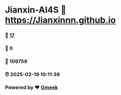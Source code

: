 # Jianxin-AI4S :link: https://Jianxinnn.github.io 
### :page_facing_up: [17](https://Jianxinnn.github.io/tag.html) 
### :speech_balloon: 0 
### :hibiscus: 109759 
### :alarm_clock: 2025-02-19 10:11:38 
### Powered by :heart: [Gmeek](https://github.com/Meekdai/Gmeek)
